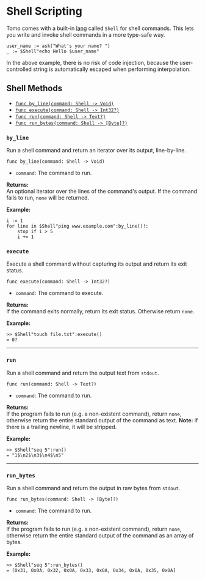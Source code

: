 # Shell Scripting

Tomo comes with a built-in [lang](langs.md) called `Shell` for shell commands.
This lets you write and invoke shell commands in a more type-safe way.

```tomo
user_name := ask("What's your name? ")
_ := $Shell"echo Hello $user_name"
```

In the above example, there is no risk of code injection, because the
user-controlled string is automatically escaped when performing interpolation.

## Shell Methods

- [`func by_line(command: Shell -> Void)`](#by_line)
- [`func execute(command: Shell -> Int32?)`](#execute)
- [`func run(command: Shell -> Text?)`](#run)
- [`func run_bytes(command: Shell -> [Byte]?)`](#run_bytes)

### `by_line`
Run a shell command and return an iterator over its output, line-by-line.

```tomo
func by_line(command: Shell -> Void)
```

- `command`: The command to run.

**Returns:**  
An optional iterator over the lines of the command's output. If the command fails
to run, `none` will be returned.

**Example:**  
```tomo
i := 1
for line in $Shell"ping www.example.com":by_line()!:
    stop if i > 5
    i += 1
```

### `execute`
Execute a shell command without capturing its output and return its exit status.

```tomo
func execute(command: Shell -> Int32?)
```

- `command`: The command to execute.

**Returns:**  
If the command exits normally, return its exit status. Otherwise return `none`.

**Example:**  
```tomo
>> $Shell"touch file.txt":execute()
= 0?
```

---

### `run`
Run a shell command and return the output text from `stdout`.

```tomo
func run(command: Shell -> Text?)
```

- `command`: The command to run.

**Returns:**  
If the program fails to run (e.g. a non-existent command), return `none`,
otherwise return the entire standard output of the command as text. **Note:**
if there is a trailing newline, it will be stripped.

**Example:**  
```tomo
>> $Shell"seq 5":run()
= "1$\n2$\n3$\n4$\n5"
```

---

### `run_bytes`
Run a shell command and return the output in raw bytes from `stdout`.

```tomo
func run_bytes(command: Shell -> [Byte]?)
```

- `command`: The command to run.

**Returns:**  
If the program fails to run (e.g. a non-existent command), return `none`,
otherwise return the entire standard output of the command as an array of
bytes.

**Example:**  
```tomo
>> $Shell"seq 5":run_bytes()
= [0x31, 0x0A, 0x32, 0x0A, 0x33, 0x0A, 0x34, 0x0A, 0x35, 0x0A]
```
